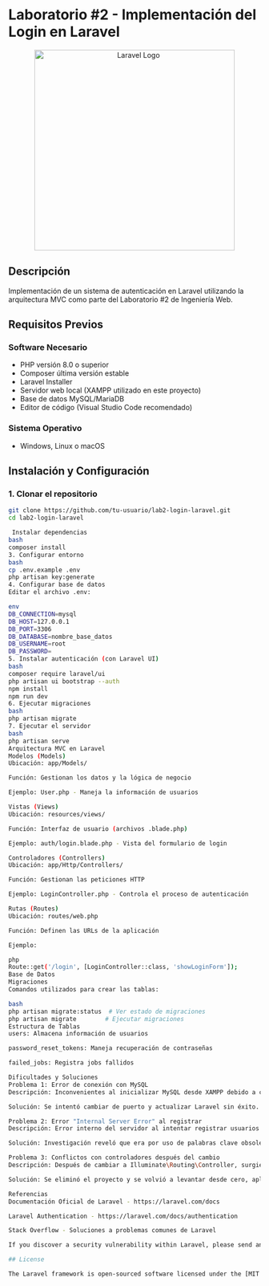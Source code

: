 # Laboratorio #2 - Implementación del Login en Laravel

<p align="center"><a href="https://laravel.com" target="_blank"><img src="https://raw.githubusercontent.com/laravel/art/master/logo-lockup/5%20SVG/2%20CMYK/1%20Full%20Color/laravel-logolockup-cmyk-red.svg" width="400" alt="Laravel Logo"></a></p>

## Descripción
Implementación de un sistema de autenticación en Laravel utilizando la arquitectura MVC como parte del Laboratorio #2 de Ingeniería Web.

## Requisitos Previos

### Software Necesario
- PHP versión 8.0 o superior
- Composer última versión estable
- Laravel Installer
- Servidor web local (XAMPP utilizado en este proyecto)
- Base de datos MySQL/MariaDB
- Editor de código (Visual Studio Code recomendado)

### Sistema Operativo
- Windows, Linux o macOS

## Instalación y Configuración

### 1. Clonar el repositorio
```bash
git clone https://github.com/tu-usuario/lab2-login-laravel.git
cd lab2-login-laravel

 Instalar dependencias
bash
composer install
3. Configurar entorno
bash
cp .env.example .env
php artisan key:generate
4. Configurar base de datos
Editar el archivo .env:

env
DB_CONNECTION=mysql
DB_HOST=127.0.0.1
DB_PORT=3306
DB_DATABASE=nombre_base_datos
DB_USERNAME=root
DB_PASSWORD=
5. Instalar autenticación (con Laravel UI)
bash
composer require laravel/ui
php artisan ui bootstrap --auth
npm install
npm run dev
6. Ejecutar migraciones
bash
php artisan migrate
7. Ejecutar el servidor
bash
php artisan serve
Arquitectura MVC en Laravel
Modelos (Models)
Ubicación: app/Models/

Función: Gestionan los datos y la lógica de negocio

Ejemplo: User.php - Maneja la información de usuarios

Vistas (Views)
Ubicación: resources/views/

Función: Interfaz de usuario (archivos .blade.php)

Ejemplo: auth/login.blade.php - Vista del formulario de login

Controladores (Controllers)
Ubicación: app/Http/Controllers/

Función: Gestionan las peticiones HTTP

Ejemplo: LoginController.php - Controla el proceso de autenticación

Rutas (Routes)
Ubicación: routes/web.php

Función: Definen las URLs de la aplicación

Ejemplo:

php
Route::get('/login', [LoginController::class, 'showLoginForm']);
Base de Datos
Migraciones
Comandos utilizados para crear las tablas:

bash
php artisan migrate:status  # Ver estado de migraciones
php artisan migrate        # Ejecutar migraciones
Estructura de Tablas
users: Almacena información de usuarios

password_reset_tokens: Maneja recuperación de contraseñas

failed_jobs: Registra jobs fallidos

Dificultades y Soluciones
Problema 1: Error de conexión con MySQL
Descripción: Inconvenientes al inicializar MySQL desde XAMPP debido a conflictos con los puertos

Solución: Se intentó cambiar de puerto y actualizar Laravel sin éxito. Finalmente se desinstaló y reinstaló el paquete, configurándolo correctamente para que funcionara.

Problema 2: Error "Internal Server Error" al registrar
Descripción: Error interno del servidor al intentar registrar usuarios en Laravel

Solución: Investigación reveló que era por uso de palabras clave obsoletas. Se modificaron todos los archivos que incluían la función middleware(), cambiando App\Http\Controllers\Controller a use Illuminate\Routing\Controller;

Problema 3: Conflictos con controladores después del cambio
Descripción: Después de cambiar a Illuminate\Routing\Controller, surgieron conflictos con otros controladores

Solución: Se eliminó el proyecto y se volvió a levantar desde cero, aplicando las correcciones necesarias desde el inicio.

Referencias
Documentación Oficial de Laravel - https://laravel.com/docs

Laravel Authentication - https://laravel.com/docs/authentication

Stack Overflow - Soluciones a problemas comunes de Laravel

If you discover a security vulnerability within Laravel, please send an e-mail to Taylor Otwell via [taylor@laravel.com](mailto:taylor@laravel.com). All security vulnerabilities will be promptly addressed.

## License

The Laravel framework is open-sourced software licensed under the [MIT license](https://opensource.org/licenses/MIT).

